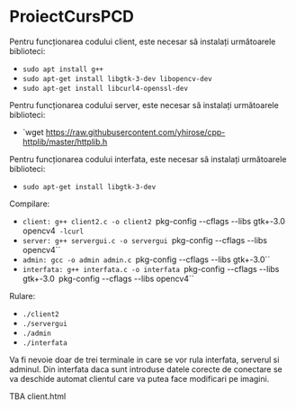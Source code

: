# ProiectCursPCD

Pentru funcționarea codului client, este necesar să instalați următoarele biblioteci:

* `sudo apt install g++`
* `sudo apt-get install libgtk-3-dev libopencv-dev`
* `sudo apt-get install libcurl4-openssl-dev`

Pentru funcționarea codului server, este necesar să instalați următoarele biblioteci:

* `wget https://raw.githubusercontent.com/yhirose/cpp-httplib/master/httplib.h
 
Pentru funcționarea codului interfata, este necesar să instalați următoarele biblioteci:

* `sudo apt-get install libgtk-3-dev`

Compilare:
* `client: g++ client2.c -o client2 `pkg-config --cflags --libs gtk+-3.0 opencv4` -lcurl`
* `server: g++ servergui.c -o servergui `pkg-config --cflags --libs opencv4``
* `admin: gcc -o admin admin.c `pkg-config --cflags --libs gtk+-3.0``
* `interfata: g++ interfata.c -o interfata `pkg-config --cflags --libs gtk+-3.0` `pkg-config --cflags --libs opencv4``

Rulare:
* `./client2`
* `./servergui`
* `./admin`
* `./interfata`

Va fi nevoie doar de trei terminale in care se vor rula interfata, serverul si adminul. Din interfata daca sunt introduse datele corecte de conectare se va deschide automat clientul care va putea face modificari pe imagini.

TBA client.html
